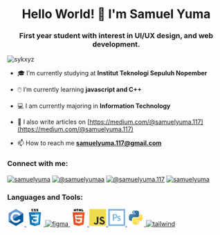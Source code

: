<h1 align="center">Hello World! 👋 I'm Samuel Yuma</h1>
<h3 align="center">First year student with interest in UI/UX design, and web development.</h3>

<p align="left"> <img src="https://komarev.com/ghpvc/?username=sykxyz&label=Profile%20views&color=3584e4&style=flat" alt="sykxyz" /> </p>

- 🎓  I’m currently studying at **Institut Teknologi Sepuluh Nopember**

- 🖱️ I’m currently learning **javascript and C++**

- 💻 I am currently majoring in **Information Technology**

- 📝 I also write articles on [https://medium.com/@samuelyuma.117](https://medium.com/@samuelyuma.117)

- 📫 How to reach me **samuelyuma.117@gmail.com**

<h3 align="left">Connect with me:</h3>
<p align="left">
<a href="https://linkedin.com/in/samuelyuma" target="blank"><img align="center" src="https://raw.githubusercontent.com/rahuldkjain/github-profile-readme-generator/master/src/images/icons/Social/linked-in-alt.svg" alt="samuelyuma" height="30" width="40" /></a>
<a href="https://instagram.com/@samuelyumaa" target="blank"><img align="center" src="https://raw.githubusercontent.com/rahuldkjain/github-profile-readme-generator/master/src/images/icons/Social/instagram.svg" alt="@samuelyumaa" height="30" width="40" /></a>
<a href="https://medium.com/@samuelyuma.117" target="blank"><img align="center" src="https://raw.githubusercontent.com/rahuldkjain/github-profile-readme-generator/master/src/images/icons/Social/medium.svg" alt="@samuelyuma.117" height="30" width="40" /></a>
<a href="https://www.hackerrank.com/samuelyuma" target="blank"><img align="center" src="https://raw.githubusercontent.com/rahuldkjain/github-profile-readme-generator/master/src/images/icons/Social/hackerrank.svg" alt="samuelyuma" height="30" width="40" /></a>
</p>

<h3 align="left">Languages and Tools:</h3>
<p align="left"> <a href="https://www.cprogramming.com/" target="_blank" rel="noreferrer"> <img src="https://raw.githubusercontent.com/devicons/devicon/master/icons/c/c-original.svg" alt="c" width="40" height="40"/> </a> <a href="https://www.w3schools.com/css/" target="_blank" rel="noreferrer"> <img src="https://raw.githubusercontent.com/devicons/devicon/master/icons/css3/css3-original-wordmark.svg" alt="css3" width="40" height="40"/> </a> <a href="https://www.figma.com/" target="_blank" rel="noreferrer"> <img src="https://www.vectorlogo.zone/logos/figma/figma-icon.svg" alt="figma" width="40" height="40"/> </a> <a href="https://www.w3.org/html/" target="_blank" rel="noreferrer"> <img src="https://raw.githubusercontent.com/devicons/devicon/master/icons/html5/html5-original-wordmark.svg" alt="html5" width="40" height="40"/> </a> <a href="https://developer.mozilla.org/en-US/docs/Web/JavaScript" target="_blank" rel="noreferrer"> <img src="https://raw.githubusercontent.com/devicons/devicon/master/icons/javascript/javascript-original.svg" alt="javascript" width="40" height="40"/> </a> <a href="https://www.photoshop.com/en" target="_blank" rel="noreferrer"> <img src="https://raw.githubusercontent.com/devicons/devicon/master/icons/photoshop/photoshop-line.svg" alt="photoshop" width="40" height="40"/> </a> <a href="https://www.python.org" target="_blank" rel="noreferrer"> <img src="https://raw.githubusercontent.com/devicons/devicon/master/icons/python/python-original.svg" alt="python" width="40" height="40"/> </a> <a href="https://tailwindcss.com/" target="_blank" rel="noreferrer"> <img src="https://www.vectorlogo.zone/logos/tailwindcss/tailwindcss-icon.svg" alt="tailwind" width="40" height="40"/> </a> </p>

